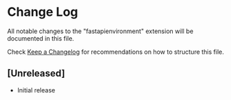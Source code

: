# Change Log

All notable changes to the "fastapienvironment" extension will be documented in this file.

Check [Keep a Changelog](http://keepachangelog.com/) for recommendations on how to structure this file.

## [Unreleased]

- Initial release
